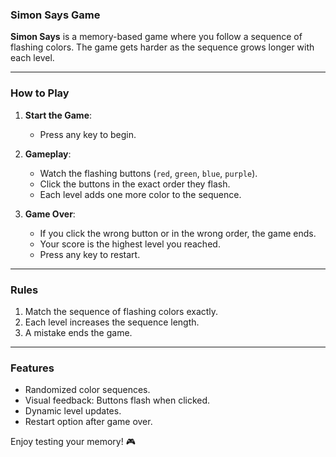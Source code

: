 ### Simon Says Game

**Simon Says** is a memory-based game where you follow a sequence of flashing colors. The game gets harder as the sequence grows longer with each level.

---

### How to Play

1. **Start the Game**:
   - Press any key to begin.

2. **Gameplay**:
   - Watch the flashing buttons (`red`, `green`, `blue`, `purple`).
   - Click the buttons in the exact order they flash.
   - Each level adds one more color to the sequence.

3. **Game Over**:
   - If you click the wrong button or in the wrong order, the game ends.
   - Your score is the highest level you reached.
   - Press any key to restart.

---

### Rules

1. Match the sequence of flashing colors exactly.
2. Each level increases the sequence length.
3. A mistake ends the game.

---

### Features

- Randomized color sequences.
- Visual feedback: Buttons flash when clicked.
- Dynamic level updates.
- Restart option after game over.

Enjoy testing your memory! 🎮
